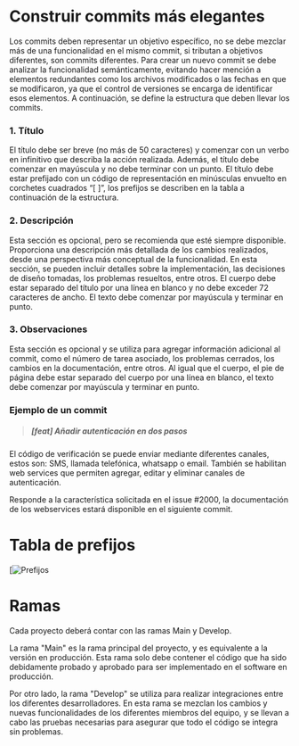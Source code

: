 # Construir commits más elegantes

Los commits deben representar un objetivo específico, no se debe mezclar más de una
funcionalidad en el mismo commit, si tributan a objetivos diferentes, son commits
diferentes.
Para crear un nuevo commit se debe analizar la funcionalidad semánticamente, evitando
hacer mención a elementos redundantes como los archivos modificados o las fechas en
que se modificaron, ya que el control de versiones se encarga de identificar esos
elementos. A continuación, se define la estructura que deben llevar los commits.

### 1. Título 

El título debe ser breve (no más de 50 caracteres) y comenzar con un verbo en
infinitivo que describa la acción realizada. Además, el título debe comenzar en mayúscula
y no debe terminar con un punto.
El título debe estar prefijado con un código de representación en minúsculas envuelto en
corchetes cuadrados “[ ]”, los prefijos se describen en la tabla a continuación de la
estructura.

### 2. Descripción

Esta sección es opcional, pero se recomienda que esté siempre disponible.
Proporciona una descripción más detallada de los cambios realizados, desde una
perspectiva más conceptual de la funcionalidad. En esta sección, se pueden incluir
detalles sobre la implementación, las decisiones de diseño tomadas, los problemas
resueltos, entre otros. El cuerpo debe estar separado del título por una línea en blanco y
no debe exceder 72 caracteres de ancho. El texto debe comenzar por mayúscula y
terminar en punto.

### 3. Observaciones

Esta sección es opcional y se utiliza para agregar información adicional
al commit, como el número de tarea asociado, los problemas cerrados, los cambios en la
documentación, entre otros. Al igual que el cuerpo, el pie de página debe estar separado
del cuerpo por una línea en blanco, el texto debe comenzar por mayúscula y terminar en
punto.

### Ejemplo de un commit

> ##### [feat] Añadir autenticación en dos pasos

El código de verificación se puede enviar mediante diferentes canales, estos son: SMS,
llamada telefónica, whatsapp o email. También se habilitan web services que permiten
agregar, editar y eliminar canales de autenticación.

Responde a la característica solicitada en el issue #2000, la documentación de los
webservices estará disponible en el siguiente commit.

# Tabla de prefijos

[![Prefijos](https://github.com/ClaudioVergara2/CommitsElegantes/commit/4bb2c08a869b4e4e0d16504262909c97bd45897a)

# Ramas

Cada proyecto deberá contar con las ramas Main y Develop.

La rama "Main" es la rama principal del proyecto, y es equivalente a la versión en
producción. Esta rama solo debe contener el código que ha sido debidamente probado y
aprobado para ser implementado en el software en producción.

Por otro lado, la rama "Develop" se utiliza para realizar integraciones entre los diferentes
desarrolladores. En esta rama se mezclan los cambios y nuevas funcionalidades de los
diferentes miembros del equipo, y se llevan a cabo las pruebas necesarias para asegurar
que todo el código se integra sin problemas.

